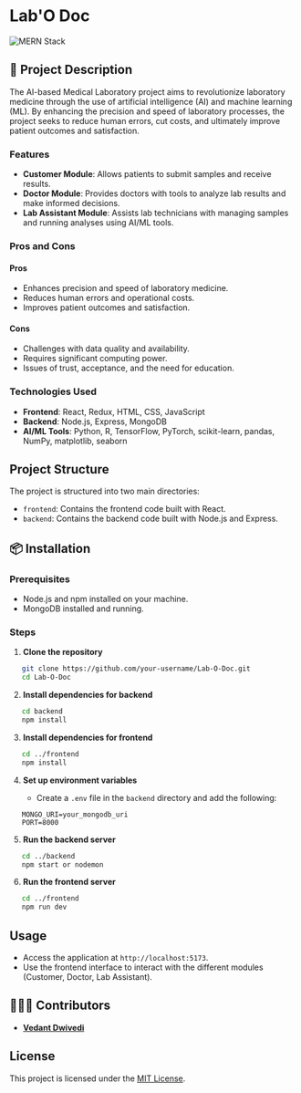 # Lab'O Doc

![MERN Stack](https://img.shields.io/badge/MERN-Stack-brightgreen?style=flat&logo=react&logoColor=white)


## 📜 Project Description

The AI-based Medical Laboratory project aims to revolutionize laboratory medicine through the use of artificial intelligence (AI) and machine learning (ML). By enhancing the precision and speed of laboratory processes, the project seeks to reduce human errors, cut costs, and ultimately improve patient outcomes and satisfaction.

### Features

- **Customer Module**: Allows patients to submit samples and receive results.
- **Doctor Module**: Provides doctors with tools to analyze lab results and make informed decisions.
- **Lab Assistant Module**: Assists lab technicians with managing samples and running analyses using AI/ML tools.

### Pros and Cons

#### Pros

- Enhances precision and speed of laboratory medicine.
- Reduces human errors and operational costs.
- Improves patient outcomes and satisfaction.

#### Cons

- Challenges with data quality and availability.
- Requires significant computing power.
- Issues of trust, acceptance, and the need for education.

### Technologies Used

- **Frontend**: React, Redux, HTML, CSS, JavaScript
- **Backend**: Node.js, Express, MongoDB
- **AI/ML Tools**: Python, R, TensorFlow, PyTorch, scikit-learn, pandas, NumPy, matplotlib, seaborn

## Project Structure

The project is structured into two main directories:

- `frontend`: Contains the frontend code built with React.
- `backend`: Contains the backend code built with Node.js and Express.

## 📦 Installation

### Prerequisites

- Node.js and npm installed on your machine.
- MongoDB installed and running.

### Steps

1. **Clone the repository**

```bash
   git clone https://github.com/your-username/Lab-O-Doc.git
   cd Lab-O-Doc
```

2. **Install dependencies for backend**

```bash
   cd backend
   npm install
```

3. **Install dependencies for frontend**

```bash
   cd ../frontend
   npm install
```

4. **Set up environment variables**

   - Create a `.env` file in the `backend` directory and add the following:

```text
   MONGO_URI=your_mongodb_uri
   PORT=8000
```

5. **Run the backend server**

```bash
   cd ../backend
   npm start or nodemon
```

6. **Run the frontend server**

```bash
   cd ../frontend
   npm run dev
```

## Usage

- Access the application at `http://localhost:5173`.
- Use the frontend interface to interact with the different modules (Customer, Doctor, Lab Assistant).

## 👨🏻‍💻 Contributors

- **<a href="https://github.com/vedant-dwivedi/" target="_blank">Vedant Dwivedi</a>**


<!-- For major changes, please open an issue first to discuss what you would like to change.

Feel free to reach out to us with any questions or suggestions. Let's collaborate to extend the exposure and impact of this project! -->


## License

This project is licensed under the [MIT License](https://github.com/vedant-dwivedi/Lab-O-Doc/blob/main/LICENSE).